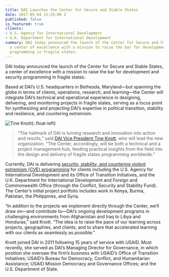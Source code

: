 ```yaml
---
title: DAI Launches the Center for Secure and Stable States
date: 2017-05-04 15:25:00 Z
published: false
is_featured: true
clients:
- U.S. Agency for International Development
- U.K. Department for International Development
summary: DAI today announced the launch of the Center for Secure and Stable States,
  a center of excellence with a mission to raise the bar for development and security
  programming in fragile states.
---
```


DAI today announced the launch of the Center for Secure and Stable States, a center of excellence with a mission to raise the bar for development and security programming in fragile states.

<!--more-->
 
Based at DAI’s U.S. headquarters in Bethesda, Maryland—but spanning the globe in terms of clients, operations, research, and learning—the Center will integrate DAI’s technical and operational experience in designing, delivering, and monitoring projects in fragile states, serving as a locus point for synthesizing and projecting DAI’s expertise in political transition, stability and resilience, and countering extremism. 

![Tine Knott](/uploads/TineKnott%20New.jpg){:.float-left}

> “The hallmark of DAI is turning research and innovation into action and results,” said [DAI Vice President Tine Knott](/who-we-are/our-team/tine-knott), who will lead the new organization. “The Center, accordingly, will be both a technical and a project management hub, feeding practical insights from the field into the design and delivery of fragile states programming worldwide.”

Currently, DAI is delivering [security, stability, and countering violent extremism (CVE) programming](/our-work/solutions/fragile-states) for clients including the U.S. Agency for International Development and its Office of Transition Initiatives, and the U.K. Department for International Development and Foreign and Commonwealth Office (through the Conflict, Security and Stability Fund). The Center’s initial project portfolio includes work in Kenya, Burma, Pakistan, the Philippines, and Syria. 

“In addition to the projects we implement directly through the Center, we’ll draw on—and contribute to—DAI’s ongoing development programs in challenging environments from Afghanistan and Iraq to Libya and Honduras,” said Knott. “The idea is to raise the pace of our learning across projects, geographies, and clients, and to share that accelerated learning with our clients as seamlessly as possible.”   

Knott joined DAI in 2011 following 15 years of service with USAID. Most recently, she served as DAI’s Managing Director for Governance, in which position she oversaw the firm’s business with USAID’s Office of Transition Initiatives; USAID’s Bureau for Democracy, Conflict, and Humanitarian Assistance; USAID Mission Democracy and Governance Offices; and the U.S. Department of State.
